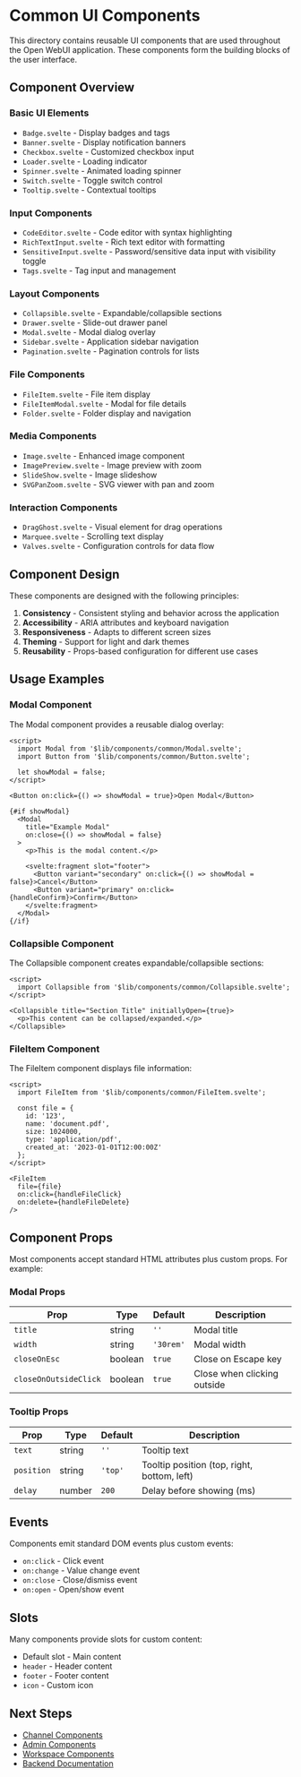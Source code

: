 # Common UI Components

This directory contains reusable UI components that are used throughout the Open WebUI application. These components form the building blocks of the user interface.

## Component Overview

### Basic UI Elements

- `Badge.svelte` - Display badges and tags
- `Banner.svelte` - Display notification banners
- `Checkbox.svelte` - Customized checkbox input
- `Loader.svelte` - Loading indicator
- `Spinner.svelte` - Animated loading spinner
- `Switch.svelte` - Toggle switch control
- `Tooltip.svelte` - Contextual tooltips

### Input Components

- `CodeEditor.svelte` - Code editor with syntax highlighting
- `RichTextInput.svelte` - Rich text editor with formatting
- `SensitiveInput.svelte` - Password/sensitive data input with visibility toggle
- `Tags.svelte` - Tag input and management

### Layout Components

- `Collapsible.svelte` - Expandable/collapsible sections
- `Drawer.svelte` - Slide-out drawer panel
- `Modal.svelte` - Modal dialog overlay
- `Sidebar.svelte` - Application sidebar navigation
- `Pagination.svelte` - Pagination controls for lists

### File Components

- `FileItem.svelte` - File item display
- `FileItemModal.svelte` - Modal for file details
- `Folder.svelte` - Folder display and navigation

### Media Components

- `Image.svelte` - Enhanced image component
- `ImagePreview.svelte` - Image preview with zoom
- `SlideShow.svelte` - Image slideshow
- `SVGPanZoom.svelte` - SVG viewer with pan and zoom

### Interaction Components

- `DragGhost.svelte` - Visual element for drag operations
- `Marquee.svelte` - Scrolling text display
- `Valves.svelte` - Configuration controls for data flow

## Component Design

These components are designed with the following principles:

1. **Consistency** - Consistent styling and behavior across the application
2. **Accessibility** - ARIA attributes and keyboard navigation
3. **Responsiveness** - Adapts to different screen sizes
4. **Theming** - Support for light and dark themes
5. **Reusability** - Props-based configuration for different use cases

## Usage Examples

### Modal Component

The Modal component provides a reusable dialog overlay:

```svelte
<script>
  import Modal from '$lib/components/common/Modal.svelte';
  import Button from '$lib/components/common/Button.svelte';
  
  let showModal = false;
</script>

<Button on:click={() => showModal = true}>Open Modal</Button>

{#if showModal}
  <Modal 
    title="Example Modal"
    on:close={() => showModal = false}
  >
    <p>This is the modal content.</p>
    
    <svelte:fragment slot="footer">
      <Button variant="secondary" on:click={() => showModal = false}>Cancel</Button>
      <Button variant="primary" on:click={handleConfirm}>Confirm</Button>
    </svelte:fragment>
  </Modal>
{/if}
```

### Collapsible Component

The Collapsible component creates expandable/collapsible sections:

```svelte
<script>
  import Collapsible from '$lib/components/common/Collapsible.svelte';
</script>

<Collapsible title="Section Title" initiallyOpen={true}>
  <p>This content can be collapsed/expanded.</p>
</Collapsible>
```

### FileItem Component

The FileItem component displays file information:

```svelte
<script>
  import FileItem from '$lib/components/common/FileItem.svelte';
  
  const file = {
    id: '123',
    name: 'document.pdf',
    size: 1024000,
    type: 'application/pdf',
    created_at: '2023-01-01T12:00:00Z'
  };
</script>

<FileItem 
  file={file}
  on:click={handleFileClick}
  on:delete={handleFileDelete}
/>
```

## Component Props

Most components accept standard HTML attributes plus custom props. For example:

### Modal Props

| Prop | Type | Default | Description |
|------|------|---------|-------------|
| `title` | string | `''` | Modal title |
| `width` | string | `'30rem'` | Modal width |
| `closeOnEsc` | boolean | `true` | Close on Escape key |
| `closeOnOutsideClick` | boolean | `true` | Close when clicking outside |

### Tooltip Props

| Prop | Type | Default | Description |
|------|------|---------|-------------|
| `text` | string | `''` | Tooltip text |
| `position` | string | `'top'` | Tooltip position (top, right, bottom, left) |
| `delay` | number | `200` | Delay before showing (ms) |

## Events

Components emit standard DOM events plus custom events:

- `on:click` - Click event
- `on:change` - Value change event
- `on:close` - Close/dismiss event
- `on:open` - Open/show event

## Slots

Many components provide slots for custom content:

- Default slot - Main content
- `header` - Header content
- `footer` - Footer content
- `icon` - Custom icon

## Next Steps

- [Channel Components](../channel/README.md)
- [Admin Components](../admin/README.md)
- [Workspace Components](../workspace/README.md)
- [Backend Documentation](../../../../backend/README.md)